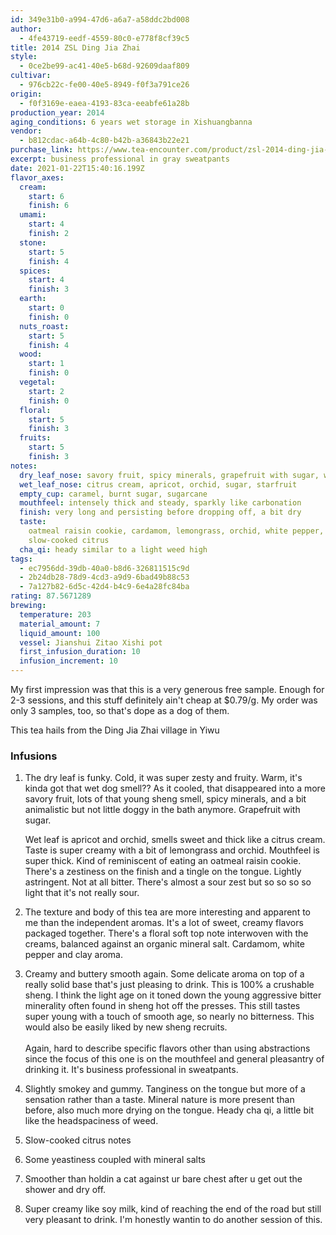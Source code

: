 ```yaml
---
id: 349e31b0-a994-47d6-a6a7-a58ddc2bd008
author:
  - 4fe43719-eedf-4559-80c0-e778f8cf39c5
title: 2014 ZSL Ding Jia Zhai
style:
  - 0ce2be99-ac41-40e5-b68d-92609daaf809
cultivar:
  - 976cb22c-fe00-40e5-8949-f0f3a791ce26
origin:
  - f0f3169e-eaea-4193-83ca-eeabfe61a28b
production_year: 2014
aging_conditions: 6 years wet storage in Xishuangbanna
vendor:
  - b812cdac-a64b-4c80-b42b-a36843b22e21
purchase_link: https://www.tea-encounter.com/product/zsl-2014-ding-jia-zhai/
excerpt: business professional in gray sweatpants
date: 2021-01-22T15:40:16.199Z
flavor_axes:
  cream:
    start: 6
    finish: 6
  umami:
    start: 4
    finish: 2
  stone:
    start: 5
    finish: 4
  spices:
    start: 4
    finish: 3
  earth:
    start: 0
    finish: 0
  nuts_roast:
    start: 5
    finish: 4
  wood:
    start: 1
    finish: 0
  vegetal:
    start: 2
    finish: 0
  floral:
    start: 5
    finish: 3
  fruits:
    start: 5
    finish: 3
notes:
  dry_leaf_nose: savory fruit, spicy minerals, grapefruit with sugar, wet dog
  wet_leaf_nose: citrus cream, apricot, orchid, sugar, starfruit
  empty_cup: caramel, burnt sugar, sugarcane
  mouthfeel: intensely thick and steady, sparkly like carbonation
  finish: very long and persisting before dropping off, a bit dry
  taste:
    oatmeal raisin cookie, cardamom, lemongrass, orchid, white pepper, clay,
    slow-cooked citrus
  cha_qi: heady similar to a light weed high
tags:
  - ec7956dd-39db-40a0-b8d6-326811515c9d
  - 2b24db28-78d9-4cd3-a9d9-6bad49b88c53
  - 7a127b82-6d5c-42d4-b4c9-6e4a28fc84ba
rating: 87.5671289
brewing:
  temperature: 203
  material_amount: 7
  liquid_amount: 100
  vessel: Jianshui Zitao Xishi pot
  first_infusion_duration: 10
  infusion_increment: 10
---
```


My first impression was that this is a very generous free sample. Enough for 2-3 sessions, and this stuff definitely ain't cheap at \$0.79/g. My order was only 3 samples, too, so that's dope as a dog of them.

This tea hails from the Ding Jia Zhai village in Yiwu

### Infusions

1. The dry leaf is funky. Cold, it was super zesty and fruity. Warm, it's kinda got that wet dog smell?? As it cooled, that disappeared into a more savory fruit, lots of that young sheng smell, spicy minerals, and a bit animalistic but not little doggy in the bath anymore. Grapefruit with sugar.

   Wet leaf is apricot and orchid, smells sweet and thick like a citrus cream. Taste is super creamy with a bit of lemongrass and orchid. Mouthfeel is super thick. Kind of reminiscent of eating an oatmeal raisin cookie. There's a zestiness on the finish and a tingle on the tongue. Lightly astringent. Not at all bitter. There's almost a sour zest but so so so so light that it's not really sour.

2. The texture and body of this tea are more interesting and apparent to me than the independent aromas. It's a lot of sweet, creamy flavors packaged together. There's a floral soft top note interwoven with the creams, balanced against an organic mineral salt. Cardamom, white pepper and clay aroma.
3. Creamy and buttery smooth again. Some delicate aroma on top of a really solid base that's just pleasing to drink. This is 100% a crushable sheng. I think the light age on it toned down the young aggressive bitter minerality often found in sheng hot off the presses. This still tastes super young with a touch of smooth age, so nearly no bitterness. This would also be easily liked by new sheng recruits.\
   \
   Again, hard to describe specific flavors other than using abstractions since the focus of this one is on the mouthfeel and general pleasantry of drinking it. It's business professional in sweatpants.
4. Slightly smokey and gummy. Tanginess on the tongue but more of a sensation rather than a taste. Mineral nature is more present than before, also much more drying on the tongue. Heady cha qi, a little bit like the headspaciness of weed.
5. Slow-cooked citrus notes
6. Some yeastiness coupled with mineral salts
7. Smoother than holdin a cat against ur bare chest after u get out the shower and dry off.
8. Super creamy like soy milk, kind of reaching the end of the road but still very pleasant to drink. I'm honestly wantin to do another session of this.
